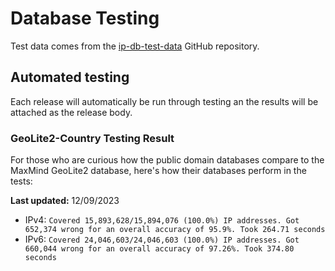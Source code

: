 # Database Testing

Test data comes from the [ip-db-test-data](https://github.com/HostByBelle/ip-db-test-data) GitHub repository.

## Automated testing

Each release will automatically be run through testing an the results will be attached as the release body.

### GeoLite2-Country Testing Result

For those who are curious how the public domain databases compare to the MaxMind GeoLite2 database, here's how their databases perform in the tests:

**Last updated:** 12/09/2023

- IPv4: `Covered 15,893,628/15,894,076 (100.0%) IP addresses. Got 652,374 wrong for an overall accuracy of 95.9%. Took 264.71 seconds`
- IPv6: `Covered 24,046,603/24,046,603 (100.0%) IP addresses. Got 660,044 wrong for an overall accuracy of 97.26%. Took 374.80 seconds`
